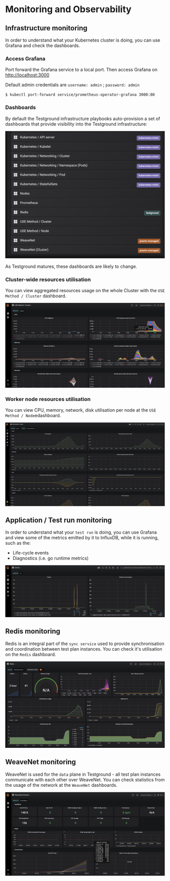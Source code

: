 # Monitoring and Observability

## Infrastructure monitoring

In order to understand what your Kubernetes cluster is doing, you can use Grafana and check the dashboards.

### Access Grafana

Port forward the Grafana service to a local port. Then access Grafana on [http://localhost:3000](http://localhost:3000)

Default admin credentials are `username: admin` ; `password: admin`

```text
$ kubectl port-forward service/prometheus-operator-grafana 3000:80
```

### Dashboards

By default the Testground infrastructure playbooks auto-provision a set of dashboards that provide visibility into the Testground infrastructure:

![Currently provisioned dashboards in Grafana](../../.gitbook/assets/screenshot-2020-05-05-at-17.31.21.png)

As Testground matures, these dashboards are likely to change.

### Cluster-wide resources utilisation

You can view aggregated resources usage on the whole Cluster with the `USE Method / Cluster` dashboard.

![](../../.gitbook/assets/screenshot-2020-05-05-at-18.05.39.png)

### Worker node resources utilisation

You can view CPU, memory, network, disk utilisation per node at the `USE Method / Node`edashboard.

![](../../.gitbook/assets/screenshot-2020-05-05-at-17.34.53.png)

## Application / Test run monitoring

In order to understand what your `test run` is doing, you can use Grafana and view some of the metrics emitted by it to InfluxDB, while it is running, such as the:

* Life-cycle events
* Diagnostics \(i.e. go runtime metrics\)

![](../../.gitbook/assets/screenshot-2020-05-05-at-17.39.53.png)

## Redis monitoring

Redis is an integral part of the `sync service` used to provide synchronisation and coordination between test plan instances. You can check it's utilisation on the `Redis` dashboard.

![](../../.gitbook/assets/screenshot-2020-05-05-at-18.03.09.png)

## WeaveNet monitoring

WeaveNet is used for the `data` plane in Testground - all test plan instances communicate with each other over WeaveNet. You can check statistics from the usage of the network at the `WeaveNet` dashboards.

![](../../.gitbook/assets/screenshot-2020-05-05-at-18.02.42.png)

### 

